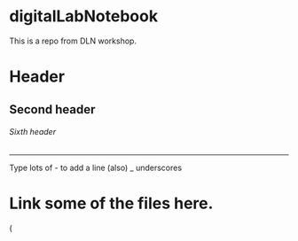 # digitalLabNotebook
This is a repo from DLN workshop.



# Header
## Second header
###### Sixth header

---------------------------
Type lots of - to add a line (also) _ underscores

# Link some of the files here.

(
